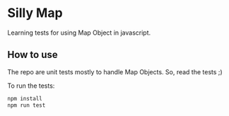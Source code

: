 # Silly Map

Learning tests for using Map Object in javascript.

## How to use

The repo are unit tests mostly to handle Map Objects. So, read the tests ;)

To run the tests:

```bash
npm install
npm run test
```
